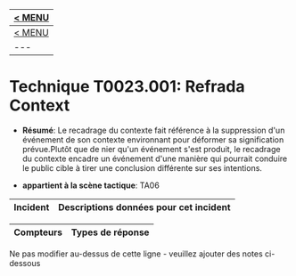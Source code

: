 |[< MENU](../README.md)|
|---|
|[< MENU](../../README.md)|
|---|
# Technique T0023.001: Refrada Context

* **Résumé**: Le recadrage du contexte fait référence à la suppression d'un événement de son contexte environnant pour déformer sa signification prévue.Plutôt que de nier qu'un événement s'est produit, le recadrage du contexte encadre un événement d'une manière qui pourrait conduire le public cible à tirer une conclusion différente sur ses intentions.

* **appartient à la scène tactique**: TA06


|Incident |Descriptions données pour cet incident |
|-------- |-------------------- |



|Compteurs |Types de réponse |
|-------- |-------------- |


Ne pas modifier au-dessus de cette ligne - veuillez ajouter des notes ci-dessous